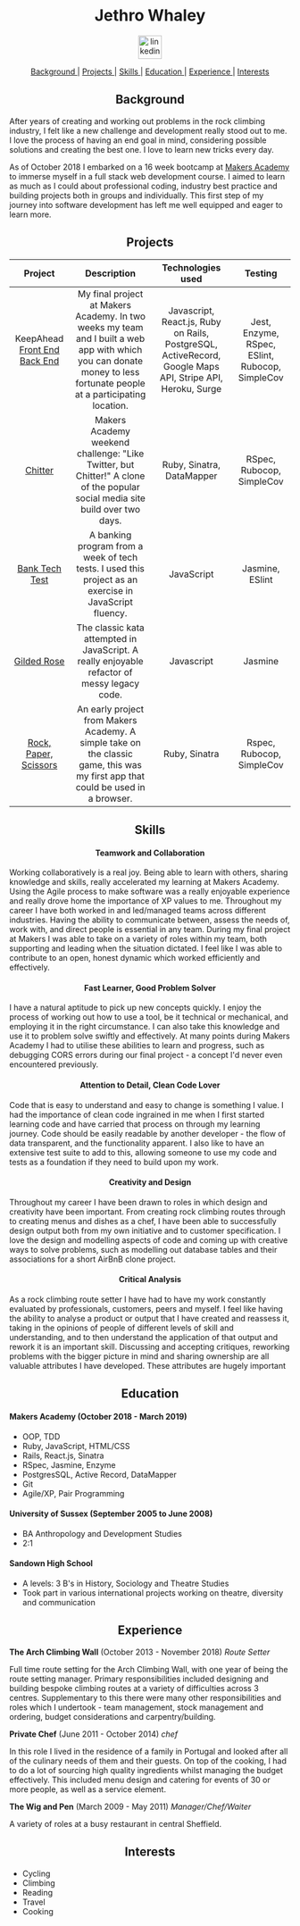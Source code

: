 <h1 align="center">Jethro Whaley</h1>
<p align="center">
<a href="https://www.linkedin.com/in/jethro-whaley-69968678/">
<img src="https://www.iconfinder.com/data/icons/free-social-icons/67/linkedin_circle_color-512.png" alt="linkedin" hspace="50" height="42" width="42"></a></p>

<div align="center">

[Background ](#background) |
[Projects ](#projects) |
[Skills ](#skills) |
[Education ](#education) |
[Experience ](#experience) |
[Interests ](#interests)

</div>


<h2 align="center">Background</h2>


After years of creating and working out problems in the rock climbing industry, I felt like a new challenge and development really stood out to me. I love the process of having an end goal in mind, considering possible solutions and creating the best one. I love to learn new tricks every day.

As of October 2018 I embarked on a 16 week bootcamp at [Makers Academy](https://makers.tech/) to immerse myself in a full stack web development course. I aimed to learn as much as I could about professional coding, industry best practice and building projects both in groups and individually. This first step of my journey into software development has left me well equipped and eager to learn more.

<h2 align="center">Projects</h2>


|**Project**|**Description**|**Technologies used**|**Testing**|
|:-----:|:-----:|:-----:|:-----:|
|KeepAhead [Front End](https://github.com/jaywayawyaj/KeepAheadReactFrontEnd/) [Back End](https://github.com/jaywayawyaj/KeepAhead_RailsAPI)|My final project at Makers Academy. In two weeks my team and I built a web app with which you can donate money to less fortunate people at a participating location.|Javascript, React.js, Ruby on Rails, PostgreSQL, ActiveRecord, Google Maps API, Stripe API, Heroku, Surge|Jest, Enzyme, RSpec, ESlint, Rubocop, SimpleCov|
|  [Chitter](https://github.com/jaywayawyaj/chitter-challenge)|Makers Academy weekend challenge: "Like Twitter, but Chitter!" A clone of the popular social media site build over two days.|Ruby, Sinatra, DataMapper|RSpec, Rubocop, SimpleCov|
|[Bank Tech Test](https://github.com/jaywayawyaj/bank-tech-test)|A banking program from a week of tech tests. I used this project as an exercise in JavaScript fluency.|JavaScript|Jasmine, ESlint|
|[Gilded Rose](https://github.com/jaywayawyaj/gilded-rose-js)|The classic kata attempted in JavaScript. A really enjoyable refactor of messy legacy code.|Javascript|Jasmine|
|[Rock, Paper, Scissors](https://github.com/jaywayawyaj/rps-challenge)|An early project from Makers Academy. A simple take on the classic game, this was my first app that could be used in a browser.|Ruby, Sinatra|Rspec, Rubocop, SimpleCov|



<h2 align="center">Skills</h2>

<h4 align="center">Teamwork and Collaboration</h4>


Working collaboratively is a real joy. Being able to learn with others, sharing knowledge and skills, really accelerated my learning at Makers Academy. Using the Agile process to make software was a really enjoyable experience and really drove home the importance of XP values to me.
Throughout my career I have both worked in and led/managed teams across different industries. Having the ability to communicate between, assess the needs of, work with, and direct people is essential in any team. During my final project at Makers I was able to take on a variety of roles within my team, both supporting and leading when the situation dictated. I feel like I was able to contribute to an open, honest dynamic which worked efficiently and effectively.


<h4 align="center">Fast Learner, Good Problem Solver</h4>

I have a natural aptitude to pick up new concepts quickly. I enjoy the process of working out how to use a tool, be it technical or mechanical, and employing it in the right circumstance. I can also take this knowledge and use it to problem solve swiftly and effectively. At many points during Makers Academy I had to utilise these abilities to learn and progress, such as debugging CORS errors during our final project - a concept I'd never even encountered previously.

<h4 align="center">Attention to Detail, Clean Code Lover</h4>

Code that is easy to understand and easy to change is something I value. I had the importance of clean code ingrained in me when I first started learning code and have carried that process on through my learning journey. Code should be easily readable by another developer - the flow of data transparent, and the functionality apparent. I also like to have an extensive test suite to add to this, allowing someone to use my code and tests as a foundation if they need to build upon my work.

<h4 align="center">Creativity and Design</h4>


Throughout my career I have been drawn to roles in which design and creativity have been important. From creating rock climbing routes through to creating menus and dishes as a chef, I have been able to successfully design output both from my own initiative and to customer specification. I love the design and modelling aspects of code and coming up with creative ways to solve problems, such as modelling out database tables and their associations for a short AirBnB clone project.

<h4 align="center">Critical Analysis</h4>

As a rock climbing route setter I have had to have my work constantly evaluated by professionals, customers, peers and myself. I feel like having the ability to analyse a product or output that I have created and reassess it, taking in the opinions of people of different levels of skill and understanding, and to then understand the application of that output and rework it is an important skill. Discussing and accepting critiques, reworking problems with the bigger picture in mind and sharing ownership are all valuable attributes I have developed. These attributes are hugely important


<h2 align="center">Education</h2>


#### Makers Academy (October 2018 - March 2019)

- OOP, TDD
- Ruby, JavaScript, HTML/CSS
- Rails, React.js, Sinatra
- RSpec, Jasmine, Enzyme
- PostgresSQL, Active Record, DataMapper
- Git
- Agile/XP, Pair Programming

#### University of Sussex (September 2005 to June 2008)

- BA Anthropology and Development Studies
- 2:1

#### Sandown High School

- A levels: 3 B's in History, Sociology and Theatre Studies
- Took part in various international projects working on theatre, diversity and communication


<h2 align="center">Experience</h2>


**The Arch Climbing Wall** (October 2013 - November 2018) *Route Setter*


Full time route setting for the Arch Climbing Wall, with one year of being the route setting manager. Primary responsibilities included designing and building bespoke climbing routes at a variety of difficulties across 3 centres. Supplementary to this there were many other responsibilities and roles which I undertook - team management, stock management and ordering, budget considerations and carpentry/building.

**Private Chef** (June 2011 - October 2014) *chef*

In this role I lived in the residence of a family in Portugal and looked after all of the culinary needs of them and their guests. On top of the cooking, I had to do a lot of sourcing high quality ingredients whilst managing the budget effectively. This included menu design and catering for events of 30 or more people, as well as a service element.

**The Wig and Pen** (March 2009 - May 2011) *Manager/Chef/Waiter*


A variety of roles at a busy restaurant in central Sheffield.

<h2 align="center">Interests</h2>


- Cycling
- Climbing
- Reading
- Travel
- Cooking
